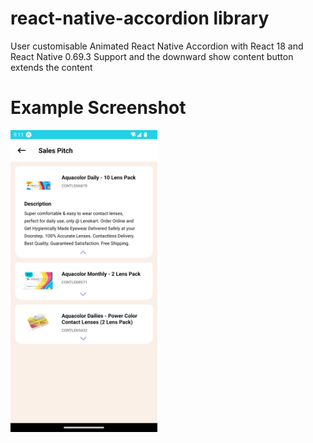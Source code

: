 # react-native-accordion library
User customisable Animated React Native Accordion with React 18 and React Native 0.69.3 Support and the downward show content button extends the content

# Example Screenshot
<img src="screenshot/1.png" width="235px"> 

